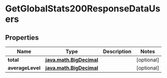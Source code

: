 
# GetGlobalStats200ResponseDataUsers

## Properties
| Name | Type | Description | Notes |
| ------------ | ------------- | ------------- | ------------- |
| **total** | [**java.math.BigDecimal**](java.math.BigDecimal.md) |  |  [optional] |
| **averageLevel** | [**java.math.BigDecimal**](java.math.BigDecimal.md) |  |  [optional] |



